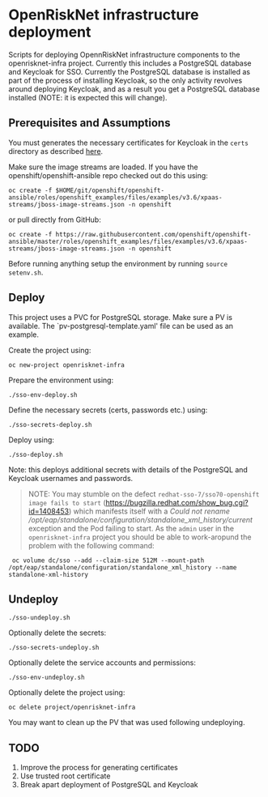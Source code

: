 # OpenRiskNet infrastructure deployment

Scripts for deploying OpennRiskNet infrastructure components to the openrisknet-infra project.
Currently this includes a PostgreSQL database and Keycloak for SSO.
Currently the PostgreSQL database is installed as part of the process of installing Keycloak, so
the only activity revolves around deploying Keycloak, and as a result you get a PostgreSQL database
installed (NOTE: it is expected this will change). 


## Prerequisites and Assumptions

You must generates the necessary certificates for Keycloak in the `certs` directory as described 
[here](../../sso).

Make sure the image streams are loaded. If you have the openshift/openshift-ansible repo checked out do this using:
```
oc create -f $HOME/git/openshift/openshift-ansible/roles/openshift_examples/files/examples/v3.6/xpaas-streams/jboss-image-streams.json -n openshift
```

or pull directly from GitHub:
```
oc create -f https://raw.githubusercontent.com/openshift/openshift-ansible/master/roles/openshift_examples/files/examples/v3.6/xpaas-streams/jboss-image-streams.json -n openshift
```

Before running anything setup the environment by running `source setenv.sh`.


## Deploy

This project uses a PVC for PostgreSQL storage. Make sure a PV is available. The `pv-postgresql-template.yaml' file
can be used as an example.

Create the project using:
```
oc new-project openrisknet-infra
```

Prepare the environment using:
```
./sso-env-deploy.sh
```

Define the necessary secrets (certs, passwords etc.) using:
```
./sso-secrets-deploy.sh
```

Deploy using:
```
./sso-deploy.sh
```
Note: this deploys additional secrets with details of the PostgreSQL and Keycloak usernames and passwords.

>   NOTE: You may stumble on the defect
    `redhat-sso-7/sso70-openshift image fails to start`
    (https://bugzilla.redhat.com/show_bug.cgi?id=1408453) which manifests
    itself with a _Could not rename /opt/eap/standalone/configuration/standalone_xml_history/current_
    exception and the Pod failing to start. As the `admin` user in the
    `openrisknet-infra` project you should be able to work-aropund the problem
    with the following command:
     
     oc volume dc/sso --add --claim-size 512M --mount-path /opt/eap/standalone/configuration/standalone_xml_history --name standalone-xml-history 
     
## Undeploy


```
./sso-undeploy.sh
```

Optionally delete the secrets:
```
./sso-secrets-undeploy.sh
```

Optionally delete the service accounts and permissions:
```
./sso-env-undeploy.sh
```

Optionally delete the project using:
```
oc delete project/openrisknet-infra
```

You may want to clean up the PV that was used following undeploying.

## TODO

1. Improve the process for generating certificates
1. Use trusted root certificate
1. Break apart deployment of PostgreSQL and Keycloak

